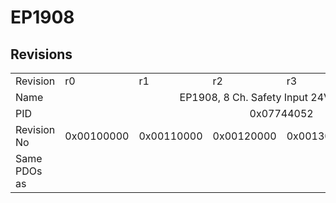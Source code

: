 # EP1908

## Revisions
<table>
<tr>
<td>Revision</td>
<td>r0</td>
<td>r1</td>
<td>r2</td>
<td>r3</td>
<td colspan=2 align="center">r4</td>
</tr>
<tr>
<td>Name</td>
<td colspan=6 align="center">EP1908, 8 Ch. Safety Input 24V, TwinSAFE </td>
</tr>
<tr>
<td>PID</td>
<td colspan=6 align="center">0x07744052</td>
</tr>
<tr>
<td>Revision No</td>
<td>0x00100000</td>
<td>0x00110000</td>
<td>0x00120000</td>
<td>0x00130000</td>
<td>0x00140000</td>
<td>0x00140002</td>
</tr>
<tr>
<td>Same PDOs as</td>
<td colspan=6 align="center"></td>
</tr>
</table>
